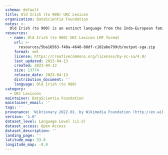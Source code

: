 ```yaml
---
schema: default
title: Old Irish (to 900) UKC Lexicon
organization: DataScientia Foundation
notes: >-
  Old Irish (to 900) is an extinct language from the Indo-European family that used to be spoken in Eurasia. The UKC Lexicon of Old Irish (to 900) is represented as a lexico-semantic network. It consists of words, word senses, synsets, as well as sense-level and synset-level relationships
resources:
  - name: Old Irish (to 900) UKC Lexicon LMF format
    url: >-
      resources/5ba16563-f40a-4648-88df-c182abe799cb/output-sga.zip
    format: xml
    license: https://creativecommons.org/licenses/by-nc-sa/4.0/
    last_updated: 2023-04-13
    created: 2023-04-13
    size: 13774
    release_date: 2023-04-13
    distribution_document: ''
    language: Old Irish (to 900)
category:
  - UKC Lexicons
maintainer: DataScientia Foundation
maintainer_email: ''
tags: ''
provenance: 'Wiktionary 2022.01. by Wikimedia Foundation (http://en.wiktionary.org); CogNet 2.1 by Khuyagbaatar Batsuren, National University of Mongolia (http://cognet.ukc.disi.unitn.it); MorphyNet 2.0 by Gábor Bella and Khuyagbaatar Batsuren (http://ukc.disi.unitn.it/index.php/morphynet/); Princeton WordNet 2.1 by Princeton University (https://wordnet.princeton.edu)'
version: '1.0'
dataset_level: Language Level (L1-2)
dataset_access: Open Access
dataset_description: ''
landing_page: ''
latitude_map: 53.0
longitude_map: -8.0
---
```


